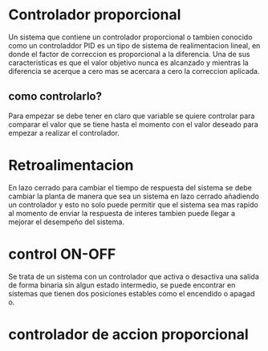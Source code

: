 # Controlador proporcional
Un sistema que contiene un controlador proporcional o tambien conocido como un controladdor PID es un tipo de sistema de realimentacion lineal, en donde el factor de correccion es proporcional a la diferencia.
Una de sus caracteristicas es que el valor objetivo nunca es alcanzado y mientras la diferencia se acerque a cero mas se acercara a cero la correccion aplicada.
## como controlarlo?
Para empezar se debe tener en claro que variable se quiere controlar para comparar el valor que se tiene hasta el momento con el valor deseado para empezar a realizar el controlador.
# Retroalimentacion
En lazo cerrado para cambiar el tiempo de respuesta del sistema se debe cambiar la planta de manera que sea un sistema en lazo cerrado añadiendo un controlador y esto no solo puede permitir que el sistema sea mas rapido al momento de enviar la respuesta de interes tambien puede llegar a mejorar el desempeño del sistema.
# control ON-OFF
Se trata de un sistema con un controlador que activa o desactiva una salida de forma binaria sin algun estado intermedio, se puede encontrar en sistemas que tienen dos posiciones estables como el encendido o apagad o.
# controlador de accion proporcional
